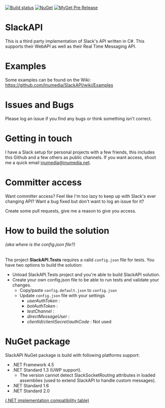 [![Build status](https://ci.appveyor.com/api/projects/status/5n9e7sruxpo0mw79/branch/master?svg=true)](https://ci.appveyor.com/project/Inumedia/slackapi/branch/master)
[![NuGet](https://img.shields.io/nuget/v/SlackAPI.svg)](https://www.nuget.org/packages/SlackAPI/)
[![MyGet Pre Release](https://img.shields.io/myget/slackapi/vpre/SlackAPI.svg)](https://www.myget.org/feed/slackapi/package/nuget/SlackAPI)

# SlackAPI

This is a third party implementation of Slack's API written in C#. This supports their WebAPI as well as their Real Time Messaging API.

# Examples

Some examples can be found on the Wiki: https://github.com/Inumedia/SlackAPI/wiki/Examples

# Issues and Bugs

Please log an issue if you find any bugs or think something isn't correct.

# Getting in touch

I have a Slack setup for personal projects with a few friends, this includes this Github and a few others as public channels. If you want access, shoot me a quick email inumedia@inumedia.net.

# Committer access

Want committer access? Feel like I'm too lazy to keep up with Slack's ever changing API? Want a bug fixed but don't want to log an issue for it?

Create some pull requests, give me a reason to give you access.

# How to build the solution
###### (aka where is the config.json file?)
The project **SlackAPI.Tests** requires a valid `config.json` file for tests. You have two options to build the solution:
- Unload SlackAPI.Tests project and you're able to build SlackAPI solution.
- Create your own config.json file to be able to run tests and validate your changes.
  - Copy/paste `config.default.json` to `config.json`
  - Update `config.json` file with your settings
    - *userAuthToken* : 
    - *botAuthToken* : 
    - *testChannel* : 
    - *directMessageUser* : 
    - *clientId*/*clientSecret*/*authCode* : Not used

# NuGet package
SlackAPI NuGet package is build with following platforms support:
- .NET Framework 4.5
- .NET Standard 1.3 (UWP support).
  - The version cannot detect SlackSocketRouting attributes in loaded assemblies (used to extend SlackAPI to handle custom messages).
- .NET Standard 1.6
- .NET Standard 2.0

[(.NET implementation compatibility table)](https://docs.microsoft.com/en-us/dotnet/standard/net-standard#net-implementation-support)
